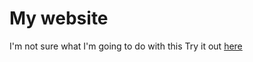 # My website

I'm not sure what I'm going to do with this
Try it out [here](https://kepces.github.io)
